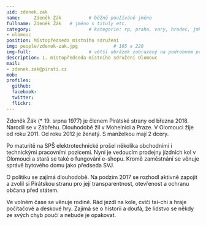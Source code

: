 ```yaml
---
uid: zdenek.zak
name:     Zdeněk Žák          # běžně používáné jméno
fullname: Zdeněk Žák   # jméno s tituly etc.
category:                     # kategorie: rp, praha, vary, hradec, jmk, senat
- olomouc
position: Místopředseda místního sdružení
img: people/zdenek-zak.jpg             # 165 x 220
img-full:                     # větší obrázek zobrazený na podrobném profilu
description: 1. místopředseda místního sdružení Olomouc                # kratký popis, max 160 znaků
mail:
- zdenek.zak@pirati.cz
mob:         
profiles:
  github:
  facebook:       
  twitter:        
  flickr:       
---
```

Zdeněk Žák (* 19. srpna 1977) je členem Pirátské strany od března 2018. Narodil se v Zábřehu. Dlouhodobě žil v Mohelnici a Praze. V Olomouci žije od roku 2011. Od roku 2012 je ženatý. S manželkou mají 2 dcery. 

Po maturitě na SPŠ elektrotechnické prošel několika obchodními i technickými pracovními pozicemi. Nyní je vedoucím prodejny jízdních kol v Olomouci a stará se také o fungování e-shopu. Kromě zaměstnání se věnuje správě bytového domu jako předseda SVJ.

O politiku se zajímá dlouhodobě. Na podzim 2017 se rozhodl aktivně zapojit a zvolil si Pirátskou stranu pro její transparentnost, otevřenost a ochranu občana před státem.

Ve volném čase se věnuje rodině. Rád jezdí na kole, cvičí tai-chi a hraje počítačové a deskové hry. Zajímá se o historii a doufá, že lidstvo se někdy ze svých chyb poučí a nebude je opakovat.